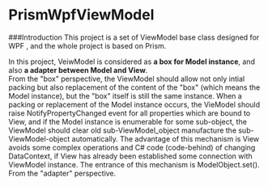 # PrismWpfViewModel

###Introduction
This project is a set of ViewModel base class designed for WPF , and the whole project is based on Prism.    

In this project, VeiwModel is considered as __a box for Model instance__, and also __a adapter between Model and View__.   
From the "box" perspective, the ViewModel should allow not only intial packing but also replacement of the content of the "box" (which means the Model instance), but the "box" itself is still the same instance. 
When a packing or replacement of the Model instance occurs, the VieModel should raise NotifyPropertyChanged event for all properties which are bound to View,
and if the Model instance is enumerable for some sub-object, the ViewModel should clear old sub-ViewModel_object manufacture the sub-ViewModel-object automatically.
The advantage of this mechanism is View avoids some complex operations and C# code (code-behind) of changing DataContext, if View has already been established some connection with ViewModel instance.
The entrance of this mechanism is ModelObject.set().    
From the "adapter" perspective.